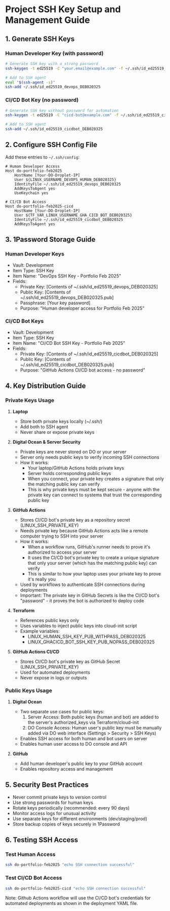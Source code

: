 # Project SSH Key Setup and Management Guide

## 1. Generate SSH Keys

### Human Developer Key (with password)

```bash
# Generate SSH key with a strong password
ssh-keygen -t ed25519 -C "your.email@example.com" -f ~/.ssh/id_ed25519_devops_DEB020325

# Add to SSH agent
eval "$(ssh-agent -s)"
ssh-add ~/.ssh/id_ed25519_devops_DEB020325
```

### CI/CD Bot Key (no password)

```bash
# Generate SSH key without password for automation
ssh-keygen -t ed25519 -C "cicd-bot@example.com" -f ~/.ssh/id_ed25519_cicdbot_DEB020325 -N ""

# Add to SSH agent
ssh-add ~/.ssh/id_ed25519_cicdbot_DEB020325
```

## 2. Configure SSH Config File

Add these entries to `~/.ssh/config`:

```text
# Human Developer Access
Host do-portfolio-feb2025
    HostName [Your-DO-Droplet-IP]
    User ${LINUX_USERNAME_DEVOPS_HUMAN_DEB020325}
    IdentityFile ~/.ssh/id_ed25519_devops_DEB020325
    AddKeysToAgent yes
    UseKeychain yes

# CI/CD Bot Access
Host do-portfolio-feb2025-cicd
    HostName [Your-DO-Droplet-IP]
    User ${TF_VAR_LINUX_USERNAME_GHA_CICD_BOT_DEB020325}
    IdentityFile ~/.ssh/id_ed25519_cicdbot_DEB020325
    AddKeysToAgent yes
```

## 3. 1Password Storage Guide

### Human Developer Keys

- Vault: Development
- Item Type: SSH Key
- Item Name: "DevOps SSH Key - Portfolio Feb 2025"
- Fields:
  - Private Key: [Contents of ~/.ssh/id_ed25519_devops_DEB020325]
  - Public Key: [Contents of ~/.ssh/id_ed25519_devops_DEB020325.pub]
  - Passphrase: [Your key password]
  - Purpose: "Human developer access for Portfolio Feb 2025"

### CI/CD Bot Keys

- Vault: Development
- Item Type: SSH Key
- Item Name: "CI/CD Bot SSH Key - Portfolio Feb 2025"
- Fields:
  - Private Key: [Contents of ~/.ssh/id_ed25519_cicdbot_DEB020325]
  - Public Key: [Contents of ~/.ssh/id_ed25519_cicdbot_DEB020325.pub]
  - Purpose: "GitHub Actions CI/CD bot access - no password"

## 4. Key Distribution Guide

### Private Keys Usage

1. **Laptop**

   - Store both private keys locally (~/.ssh/)
   - Add both to SSH agent
   - Never share or expose private keys

2. **Digital Ocean & Server Security**

   - Private keys are never stored on DO or your server
   - Server only needs public keys to verify incoming SSH connections
   - How it works:
     - Your laptop/GitHub Actions holds private keys
     - Server holds corresponding public keys
     - When you connect, your private key creates a signature that only the matching public key can verify
     - This is why private keys must be kept secure - anyone with the private key can connect to systems that trust the corresponding public key

3. **GitHub Actions**

   - Stores CI/CD bot's private key as a repository secret (LINUX_SSH_PRIVATE_KEY)
   - Needs private key because GitHub Actions acts like a remote computer trying to SSH into your server
   - How it works:
     - When a workflow runs, GitHub's runner needs to prove it's authorized to access your server
     - It uses the CI/CD bot's private key to create a unique signature that only your server (which has the matching public key) can verify
     - This is similar to how your laptop uses your private key to prove it's really you
   - Used by workflows to authenticate SSH connections during deployments
   - Important: The private key in GitHub Secrets is like the CI/CD bot's "password" - it proves the bot is authorized to deploy code

4. **Terraform**

   - References public keys only
   - Uses variables to inject public keys into cloud-init script
   - Example variables:
     - LINUX_HUMAN_SSH_KEY_PUB_WITHPASS_DEB020325
     - LINUX_GHACICD_BOT_SSH_KEY_PUB_NOPASS_DEB020325

5. **GitHub Actions CI/CD**
   - Stores CI/CD bot's private key as GitHub Secret (LINUX_SSH_PRIVATE_KEY)
   - Used for automated deployments
   - Never expose in logs or outputs

### Public Keys Usage

1. **Digital Ocean**

   - Two separate use cases for public keys:
     1. Server Access: Both public keys (human and bot) are added to the server's authorized_keys via Terraform/cloud-init
     2. DO Console Access: Human user's public key must be manually added via DO web interface (Settings > Security > SSH Keys)
   - Enables SSH access for both human and bot users on server
   - Enables human user access to DO console and API

2. **GitHub**
   - Add human developer's public key to your GitHub account
   - Enables repository access and management

## 5. Security Best Practices

- Never commit private keys to version control
- Use strong passwords for human keys
- Rotate keys periodically (recommended: every 90 days)
- Monitor access logs for unusual activity
- Use separate keys for different environments (dev/staging/prod)
- Store backup copies of keys securely in 1Password

## 6. Testing SSH Access

### Test Human Access

```bash
ssh do-portfolio-feb2025 "echo SSH connection successful"
```

### Test CI/CD Bot Access

```bash
ssh do-portfolio-feb2025-cicd "echo SSH connection successful"
```

Note: Github Actions workflow will use the CI/CD bot's credentials for automated deployments as shown in the deployment YAML file.
